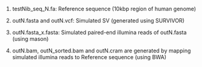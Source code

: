   1. testNib_seq_N.fa: Reference sequence (10kbp region of human genome)
  
  2. outN.fasta and outN.vcf: Simulated SV (generated using SURVIVOR)
  
  3. outN.fasta_x.fasta: Simulated paired-end illumina reads of outN.fasta (using mason)
  
  4. outN.bam, outN_sorted.bam and outN.cram are generated by mapping simulated illumina reads to Reference sequence (using BWA)
  
